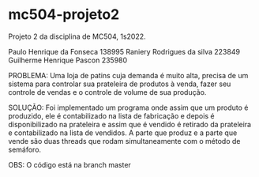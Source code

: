 # mc504-projeto2
Projeto 2 da disciplina de MC504, 1s2022.

Paulo Henrique da Fonseca 138995
Raniery Rodrigues da silva 223849
Guilherme Henrique Pascon 235980

PROBLEMA:
Uma loja de patins cuja demanda é muito alta, precisa de um sistema para controlar sua prateleira de produtos à venda, fazer seu controle de vendas e o controle de volume de sua produção.

SOLUÇÃO:
Foi implementado um programa onde assim que um produto é produzido, ele é contabilizado na lista de fabricação e depois é disponibilizado na prateleira e assim que é vendido é retirado da prateleira e contabilizado na lista de vendidos. 
A parte que produz e a parte que vende são duas threads que rodam simultaneamente com o método de semáforo.

OBS: O código está na branch master
